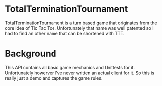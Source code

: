 # TotalTerminationTournament

TotalTerminationTournament is a turn based game that originates from the core idea of Tic Tac Toe.
Unfortunately that name was well patented so I had to find an other name that can be shortened with TTT.

# Background

This API contains all basic game mechanics and Unittests for it. Unfortunately howerver I've never written an actual client for it.
So this is really just a demo and captures the game rules.
